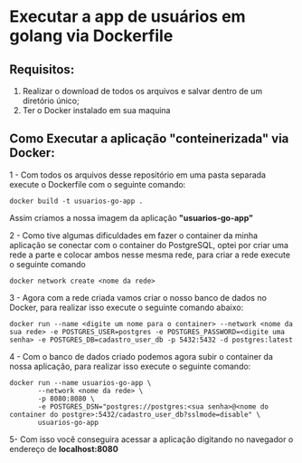 # Executar a app de usuários em golang via Dockerfile
 
 ## Requisitos:
 
 1. Realizar o download de todos os arquivos e salvar dentro de um diretório único;
 2. Ter o Docker instalado em sua maquina

## Como Executar a aplicação "conteinerizada" via Docker:

1 - Com todos os arquivos desse repositório em uma pasta separada execute o Dockerfile com o seguinte comando:

    docker build -t usuarios-go-app .

Assim criamos a nossa imagem da aplicação **"usuarios-go-app"** 

2 - Como tive algumas dificuldades em fazer o container da minha aplicação se conectar com o container do PostgreSQL, optei por criar uma rede a parte e colocar ambos nesse mesma rede, para criar a rede execute o seguinte comando

    docker network create <nome da rede>

3 - Agora com a rede criada vamos criar o nosso banco de dados no Docker, para realizar isso execute o seguinte comando abaixo:

    docker run --name <digite um nome para o container> --network <nome da sua rede> -e POSTGRES_USER=postgres -e POSTGRES_PASSWORD=<digite uma senha> -e POSTGRES_DB=cadastro_user_db -p 5432:5432 -d postgres:latest

4 - Com o banco de dados criado podemos agora subir o container da nossa aplicação, para realizar isso execute o seguinte comando:

    docker run --name usuarios-go-app \
           --network <nome da rede> \
           -p 8080:8080 \
           -e POSTGRES_DSN="postgres://postgres:<sua senha>@<nome do container do postgre>:5432/cadastro_user_db?sslmode=disable" \
           usuarios-go-app

5- Com isso você conseguira acessar a aplicação digitando no navegador o endereço de **localhost:8080**

